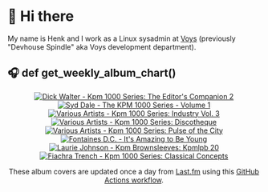 # 👋 Hi there

My name is Henk and I work as a Linux sysadmin at <a href="https://www.voys.co/about/">Voys</a> (previously "Devhouse Spindle" aka Voys development department).

## 🎧 def get_weekly_album_chart()
<!-- lastfm -->
<p align="center"><a href="https://www.last.fm/music/Dick+Walter/Kpm+1000+Series:+The+Editor%27s+Companion+2"><img src="https://lastfm.freetls.fastly.net/i/u/64s/a9153b6d4ece74119bdb113bc969ebb1.jpg" title="Dick Walter - Kpm 1000 Series: The Editor's Companion 2"></a> <a href="https://www.last.fm/music/Syd+Dale/The+KPM+1000+Series+-+Volume+1"><img src="https://lastfm.freetls.fastly.net/i/u/64s/3bea9edc92b54513a5e15fd36b3dfc5d.jpg" title="Syd Dale - The KPM 1000 Series - Volume 1"></a> <a href="https://www.last.fm/music/Various+Artists/Kpm+1000+Series:+Industry+Vol.+3"><img src="https://lastfm.freetls.fastly.net/i/u/64s/37d7c60f2daa32bda7ef78146687af24.jpg" title="Various Artists - Kpm 1000 Series: Industry Vol. 3"></a> <a href="https://www.last.fm/music/Various+Artists/Kpm+1000+Series:+Discotheque"><img src="https://lastfm.freetls.fastly.net/i/u/64s/8466998b1b50880d21e32685eaf87cf4.jpg" title="Various Artists - Kpm 1000 Series: Discotheque"></a> <a href="https://www.last.fm/music/Various+Artists/Kpm+1000+Series:+Pulse+of+the+City"><img src="https://lastfm.freetls.fastly.net/i/u/64s/5c569773a631dd5c1019c11578c4e8f9.jpg" title="Various Artists - Kpm 1000 Series: Pulse of the City"></a> <a href="https://www.last.fm/music/Fontaines+D.C./It%27s+Amazing+to+Be+Young"><img src="https://lastfm.freetls.fastly.net/i/u/64s/36b73895df99f00aefa1462f69c50e0d.png" title="Fontaines D.C. - It's Amazing to Be Young"></a> <a href="https://www.last.fm/music/Laurie+Johnson/Kpm+Brownsleeves:+Kpmlpb+20"><img src="https://lastfm.freetls.fastly.net/i/u/64s/fa1704f92a2339c678e662db62a90084.jpg" title="Laurie Johnson - Kpm Brownsleeves: Kpmlpb 20"></a> <a href="https://www.last.fm/music/Fiachra+Trench/Kpm+1000+Series:+Classical+Concepts"><img src="https://lastfm.freetls.fastly.net/i/u/64s/e216a84c93d8085ac5b9fa2c1ce2a6c4.jpg" title="Fiachra Trench - Kpm 1000 Series: Classical Concepts"></a> </p>

<p align="center">These album covers are updated once a day from <a href="https://www.last.fm/user/hbokh">Last.fm</a> using this <a href="https://github.com/marketplace/actions/lastfm-to-markdown">GitHub Actions workflow</a>.</p>
